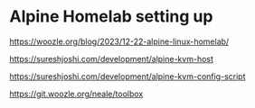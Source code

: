 # Alpine Homelab setting up

https://woozle.org/blog/2023/12-22-alpine-linux-homelab/

https://sureshjoshi.com/development/alpine-kvm-host

https://sureshjoshi.com/development/alpine-kvm-config-script

https://git.woozle.org/neale/toolbox
